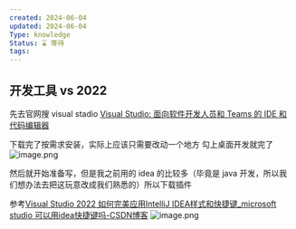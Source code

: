```yaml
---
created: 2024-06-04
updated: 2024-06-04
Type: knowledge
Status: ⌛️ 等待
tags:
---
```

##  开发工具 vs 2022

先去官网搜 visual stadio
[Visual Studio: 面向软件开发人员和 Teams 的 IDE 和代码编辑器](https://visualstudio.microsoft.com/zh-hans/)

下载完了按需求安装，实际上应该只需要改动一个地方
勾上桌面开发就完了
![image.png](https://obsidian-pic-1317906728.cos.ap-nanjing.myqcloud.com/obsidian/20240604174452.png)


然后就开始准备写，但是我之前用的 idea 的比较多（毕竟是 java 开发，所以我们想办法去把这玩意改成我们熟悉的）所以下载插件

参考[Visual Studio 2022 如何完美应用IntelliJ IDEA样式和快捷键\_microsoft studio 可以用idea快捷键吗-CSDN博客](https://blog.csdn.net/Ai_Miku/article/details/131247018)
![image.png](https://obsidian-pic-1317906728.cos.ap-nanjing.myqcloud.com/obsidian/20240604174600.png)
